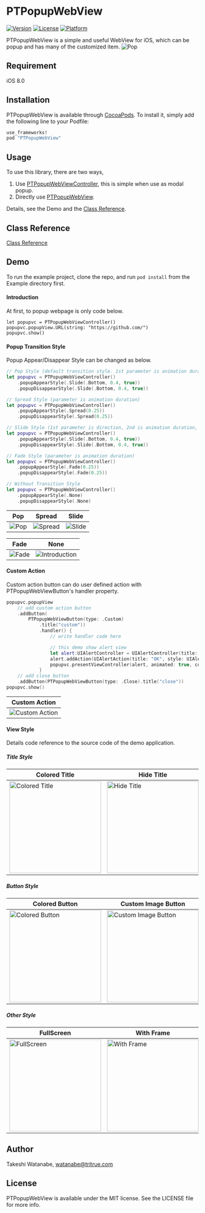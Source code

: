 # PTPopupWebView

[![Version](https://img.shields.io/cocoapods/v/PTPopupWebView.svg?style=flat)](http://cocoapods.org/pods/PTPopupWebView)
[![License](https://img.shields.io/cocoapods/l/PTPopupWebView.svg?style=flat)](http://cocoapods.org/pods/PTPopupWebView)
[![Platform](https://img.shields.io/cocoapods/p/PTPopupWebView.svg?style=flat)](http://cocoapods.org/pods/PTPopupWebView)

PTPopupWebView is a simple and useful WebView for iOS, which can be popup and has many of the customized item.
![Pop](https://raw.githubusercontent.com/pjocprac/PTPopupWebView/master/Images/style_pop.gif "Pop")

## Requirement
iOS 8.0

## Installation

PTPopupWebView is available through [CocoaPods](http://cocoapods.org). To install
it, simply add the following line to your Podfile:

```ruby
use_frameworks!
pod "PTPopupWebView"
```

## Usage
To use this library, there are two ways,

1. Use [PTPopupWebViewController](Documents/PTPopupWebViewController.md), this is simple when use as modal popup.
2. Directly use [PTPopupWebView](Documents/PTPopupWebView.md).

Details, see the Demo and the [Class Reference](#ClassReference).

<a name="ClassReference"></a>
## Class Reference
[Class Reference](Documents/README.md)

## Demo
To run the example project, clone the repo, and run `pod install` from the Example directory first.

#### Introduction
At first, to popup webpage is only code below.
```
let popupvc = PTPopupWebViewController()
popupvc.popupView.URL(string: "https://github.com/")
popupvc.show()
```

<a name="PopupTransitionStyle"></a>
#### Popup Transition Style
<a name ="pos1"></a>
Popup Appear/Disappear Style can be changed as below.

```swift
// Pop Style (default transition style. 1st parameter is animation duration, and 2nd is using spring animation flag.)
let popupvc = PTPopupWebViewController()
    .popupAppearStyle(.Slide(.Bottom, 0.4, true))
    .popupDisappearStyle(.Slide(.Bottom, 0.4, true))
```

```swift
// Spread Style (parameter is animation duration)
let popupvc = PTPopupWebViewController()
    .popupAppearStyle(.Spread(0.25))
    .popupDisappearStyle(.Spread(0.25))
```

```swift
// Slide Style (1st parameter is direction, 2nd is animation duration, and 3rd is using spring animation flag.)
let popupvc = PTPopupWebViewController()
    .popupAppearStyle(.Slide(.Bottom, 0.4, true))
    .popupDisappearStyle(.Slide(.Bottom, 0.4, true))
```

```swift
// Fade Style (parameter is animation duration)
let popupvc = PTPopupWebViewController()
    .popupAppearStyle(.Fade(0.25))
    .popupDisappearStyle(.Fade(0.25))
```

```swift
// Without Transition Style
let popupvc = PTPopupWebViewController()
    .popupAppearStyle(.None)
    .popupDisappearStyle(.None)
```

|Pop|Spread|Slide|
|---|---|---|
|![Pop](https://raw.githubusercontent.com/pjocprac/PTPopupWebView/master/Images/style_pop.gif "Pop")|![Spread](https://raw.githubusercontent.com/pjocprac/PTPopupWebView/master/Images/style_spread.gif "Spread")|![Slide](https://raw.githubusercontent.com/pjocprac/PTPopupWebView/master/Images/style_slide.gif "Slide")|

|Fade|None|
|---|---|
![Fade](https://raw.githubusercontent.com/pjocprac/PTPopupWebView/master/Images/style_fade.gif "Fade")|![Introduction](https://raw.githubusercontent.com/pjocprac/PTPopupWebView/master/Images/style_none.gif "None")|

#### Custom Action 
Custom action button can do user defined action with PTPopupWebViewButton's handler property.
```swift
popupvc.popupView
    // add custom action button
    .addButton(
        PTPopupWebViewButton(type: .Custom)
            .title("custom"))
            .handler() {
                // write handler code here

                // this demo show alert view
                let alert:UIAlertController = UIAlertController(title: "Custom Action",message: popupvc.popupView.webView.title!,preferredStyle: UIAlertControllerStyle.Alert)
                alert.addAction(UIAlertAction(title: "OK", style: UIAlertActionStyle.Default, handler: nil))
                popupvc.presentViewController(alert, animated: true, completion: nil)
            }
    // add close button
    .addButton(PTPopupWebViewButton(type: .Close).title("close"))
popupvc.show()
```

|Custom Action|
|---|
|![Custom Action](https://raw.githubusercontent.com/pjocprac/PTPopupWebView/master/Images/custom_action.gif "Custom Action")|


#### View Style
Details code reference to the source code of the demo application.

##### Title Style
|Colored Title|Hide Title|
|---|---|
|<img src="https://raw.githubusercontent.com/pjocprac/PTPopupWebView/master/Images/colored_title.png" width="240" alt="Colored Title">|<img src="https://raw.githubusercontent.com/pjocprac/PTPopupWebView/master/Images/hide_title.png" width="240" alt="Hide Title">|

##### Button Style
|Colored Button|Custom Image Button|Hide Button|
|---|---|---|
|<img src="https://raw.githubusercontent.com/pjocprac/PTPopupWebView/master/Images/colored_button.png" width="240" alt="Colored Button">|<img src="https://raw.githubusercontent.com/pjocprac/PTPopupWebView/master/Images/custom_image_button.png" width="240" alt="Custom Image Button">|<img src="https://raw.githubusercontent.com/pjocprac/PTPopupWebView/master/Images/hide_button.png" width="240" alt="Hide Button">|

##### Other Style
|FullScreen|With Frame|
|---|---|
|<img src="https://raw.githubusercontent.com/pjocprac/PTPopupWebView/master/Images/fullscreen.png" width="240" alt="FullScreen">|<img src="https://raw.githubusercontent.com/pjocprac/PTPopupWebView/master/Images/with_frame.png" width="240" alt="With Frame">|

## Author

Takeshi Watanabe, watanabe@tritrue.com

## License

PTPopupWebView is available under the MIT license. See the LICENSE file for more info.
